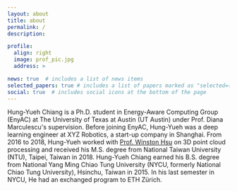 ```yaml
---
layout: about
title: about
permalink: /
description:

profile:
  align: right
  image: prof_pic.jpg
  address: >

news: true  # includes a list of news items
selected_papers: true # includes a list of papers marked as "selected={true}"
social: true  # includes social icons at the bottom of the page
---
```


Hung-Yueh Chiang is a Ph.D. student in Energy-Aware Computing Group (EnyAC) at The University of Texas at Austin (UT Austin) under Prof. Diana Marculescu's supervision. Before joining EnyAC, Hung-Yueh was a deep learning engineer at XYZ Robotics, a start-up company in Shanghai. From 2016 to 2018, Hung-Yueh worked with [Prof. Winston Hsu](https://winstonhsu.info/) on 3D point cloud processing and received his M.S. degree from National Taiwan University (NTU), Taipei, Taiwan in 2018. Hung-Yueh Chiang earned his B.S. degree from National Yang Ming Chiao Tung University (NYCU, formerly National Chiao Tung University), Hsinchu, Taiwan in 2015. In his last semester in NYCU, He had an exchanged program to ETH Zürich.